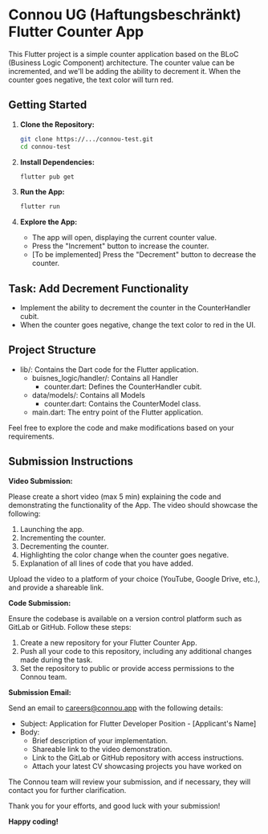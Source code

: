 # Connou UG (Haftungsbeschränkt) Flutter Counter App

This Flutter project is a simple counter application based on the BLoC (Business Logic Component) architecture. The counter value can be incremented, and we'll be adding the ability to decrement it. When the counter goes negative, the text color will turn red.

## Getting Started

1. **Clone the Repository:**

    ```bash
    git clone https://.../connou-test.git
    cd connou-test
    ```

2. **Install Dependencies:**

    ```bash
    flutter pub get
    ```

3. **Run the App:**

    ```bash
    flutter run
    ```

4. **Explore the App:**

    - The app will open, displaying the current counter value.
    - Press the "Increment" button to increase the counter.
    - [To be implemented] Press the "Decrement" button to decrease the counter.

## Task: Add Decrement Functionality

- Implement the ability to decrement the counter in the CounterHandler cubit.
- When the counter goes negative, change the text color to red in the UI.

## Project Structure

- lib/: Contains the Dart code for the Flutter application.
    - buisnes_logic/handler/: Contains all Handler
        - counter.dart: Defines the CounterHandler cubit.
    - data/models/: Contains all Models
        - counter.dart: Contains the CounterModel class.
    - main.dart: The entry point of the Flutter application.

Feel free to explore the code and make modifications based on your requirements.

## Submission Instructions

**Video Submission:**

Please create a short video (max 5 min) explaining the code and demonstrating the functionality of the App. The video should showcase the following:

1. Launching the app.
2. Incrementing the counter.
3. Decrementing the counter.
4. Highlighting the color change when the counter goes negative.
5. Explanation of all lines of code that you have added.

Upload the video to a platform of your choice (YouTube, Google Drive, etc.), and provide a shareable link.

**Code Submission:**

Ensure the codebase is available on a version control platform such as GitLab or GitHub. Follow these steps:

1. Create a new repository for your Flutter Counter App.
2. Push all your code to this repository, including any additional changes made during the task.
3. Set the repository to public or provide access permissions to the Connou team.

**Submission Email:**

Send an email to [careers@connou.app](mailto:careers@connou.app?subject=Application%20for%20Flutter%20Developer%20Position%20-%20[Your%20Name]) with the following details:

- Subject: Application for Flutter Developer Position - [Applicant's Name]
- Body:
    - Brief description of your implementation.
    - Shareable link to the video demonstration.
    - Link to the GitLab or GitHub repository with access instructions.
    - Attach your latest CV showcasing projects you have worked on

The Connou team will review your submission, and if necessary, they will contact you for further clarification.

Thank you for your efforts, and good luck with your submission!

**Happy coding!**
